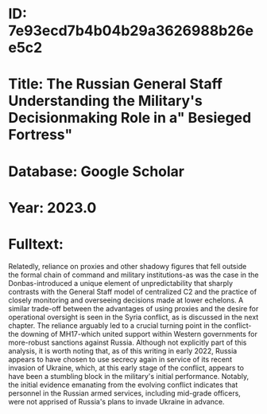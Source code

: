 # ID: 7e93ecd7b4b04b29a3626988b26ee5c2
# Title: The Russian General Staff Understanding the Military's Decisionmaking Role in a" Besieged Fortress"
# Database: Google Scholar
# Year: 2023.0
# Fulltext:
Relatedly, reliance on proxies and other shadowy figures that fell outside the formal chain of command and military institutions-as was the case in the Donbas-introduced a unique element of unpredictability that sharply contrasts with the General Staff model of centralized C2 and the practice of closely monitoring and overseeing decisions made at lower echelons.
A similar trade-off between the advantages of using proxies and the desire for operational oversight is seen in the Syria conflict, as is discussed in the next chapter.
The reliance arguably led to a crucial turning point in the conflict-the downing of MH17-which united support within Western governments for more-robust sanctions against Russia.
Although not explicitly part of this analysis, it is worth noting that, as of this writing in early 2022, Russia appears to have chosen to use secrecy again in service of its recent invasion of Ukraine, which, at this early stage of the conflict, appears to have been a stumbling block in the military's initial performance.
Notably, the initial evidence emanating from the evolving conflict indicates that personnel in the Russian armed services, including mid-grade officers, were not apprised of Russia's plans to invade Ukraine in advance.